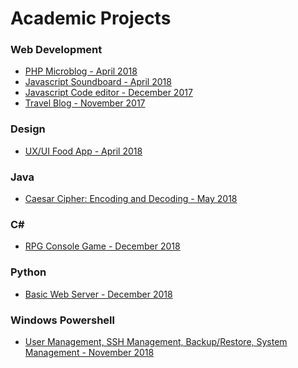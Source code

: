 <h1>Academic Projects</h1>

<h3>Web Development</h3>
<ul>
	<li><a href="https://github.com/elise-lcdb/Academic-Projects/tree/master/Web%20Development/April%202018/MicroBlog%20-%20PHP">PHP Microblog - April 2018</a></li>
	<li><a href="https://github.com/elise-lcdb/Academic-Projects/tree/master/Web%20Development/April%202018/SoundBoard%20-%20JavaScript">Javascript Soundboard - April 2018</a></li>
	<li><a href="https://github.com/elise-lcdb/Academic-Projects/tree/master/Web%20Development/December%202017/JavaScript%20Project">Javascript Code editor - December 2017</a></li>
	<li><a href="https://github.com/elise-lcdb/Academic-Projects/tree/master/Web%20Development/November%202017/Travel%20Blog">Travel Blog - November 2017</a></li>
</ul>
<h3>Design</h3>
<ul>
	<li><a href="https://github.com/elise-lcdb/Academic-Projects/tree/master/UX-UI/April%202018/Frigo%20Application">UX/UI Food App - April 2018</a></li>
</ul>
<h3>Java</h3>
<ul>
	<li><a href="#">Caesar Cipher: Encoding and Decoding - May 2018</a></li>
</ul>
<h3>C#</h3>
<ul>
	<li><a href="#">RPG Console Game - December 2018</a></li>
</ul>
<h3>Python</h3>
<ul>
	<li><a href="#">Basic Web Server - December 2018</a></li>
</ul>
<h3>Windows Powershell</h3>
<ul>
	<li><a href="#">User Management, SSH Management, Backup/Restore, System Management - November 2018</a></li>
</ul>